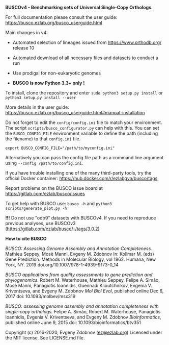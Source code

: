 **BUSCOv4 - Benchmarking sets of Universal Single-Copy Orthologs.**

For full documentation please consult the user guide: https://busco.ezlab.org/busco_userguide.html

Main changes in v4:

- Automated selection of lineages issued from https://www.orthodb.org/ release 10

- Automated download of all necessary files and datasets to conduct a run

- Use prodigal for non-eukaryotic genomes

- **BUSCO is now Python 3.3+ only !**

To install, clone the repository and enter ``sudo python3 setup.py install`` or ``python3 setup.py install --user``

More details in the user guide: https://busco.ezlab.org/busco_userguide.html#manual-installation

Do not forget to edit the ``config/config.ini`` file to match your environment. The script `scripts/busco_configurator.py` can help with this. 
You can set the ``BUSCO_CONFIG_FILE`` environment variable to define the path (including the filename) to that ``config.ini`` file. 

```
export BUSCO_CONFIG_FILE="/path/to/myconfig.ini"
```
Alternatively you can pass the config file path as a command line argument using ``--config /path/to/config.ini``.


If you have trouble installing one of the many third-party tools, try the official Docker container: https://hub.docker.com/r/ezlabgva/busco/tags

Report problems on the BUSCO issue board at https://gitlab.com/ezlab/busco/issues

To get help with BUSCO use: ``busco -h`` and ``python3 scripts/generate_plot.py -h``

**!!!** Do not use "odb9" datasets with BUSCOv4. If you need to reproduce previous analyses, use BUSCOv3 (https://gitlab.com/ezlab/busco/-/tags/3.0.2)

**How to cite BUSCO**

*BUSCO: Assessing Genome Assembly and Annotation Completeness.*
Mathieu Seppey, Mosè Manni, Evgeny M. Zdobnov
In: Kollmar M. (eds) Gene Prediction. Methods in Molecular Biology, vol 1962. Humana, New York, NY. 2019
doi.org/10.1007/978-1-4939-9173-0_14

*BUSCO applications from quality assessments to gene prediction and phylogenomics.*
Robert M. Waterhouse, Mathieu Seppey, Felipe A. Simão, Mosè Manni, Panagiotis Ioannidis, Guennadi Klioutchnikov, Evgenia V. Kriventseva, and Evgeny M. Zdobnov
*Mol Biol Evol*, published online Dec 6, 2017 
doi: 10.1093/molbev/msx319 

*BUSCO: assessing genome assembly and annotation completeness with single-copy orthologs.*
Felipe A. Simão, Robert M. Waterhouse, Panagiotis Ioannidis, Evgenia V. Kriventseva, and Evgeny M. Zdobnov
*Bioinformatics*, published online June 9, 2015 
doi: 10.1093/bioinformatics/btv351

Copyright (c) 2016-2020, Evgeny Zdobnov (ez@ezlab.org)
Licensed under the MIT license. See LICENSE.md file.
